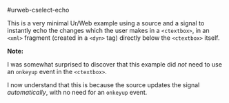 #urweb-cselect-echo

This is a very minimal Ur/Web example using a source and a signal to instantly echo the changes which the user makes in a `<ctextbox>`, in an `<xml>` fragment (created in a `<dyn>` tag) directly below the `<ctextbox>` itself.

**Note:**

I was somewhat surprised to discover that this example did *not* need to use an `onkeyup` event in the `<ctextbox>`. 

I now understand that this is because the source updates the signal *automatically*, with no need for an `onkeyup` event.